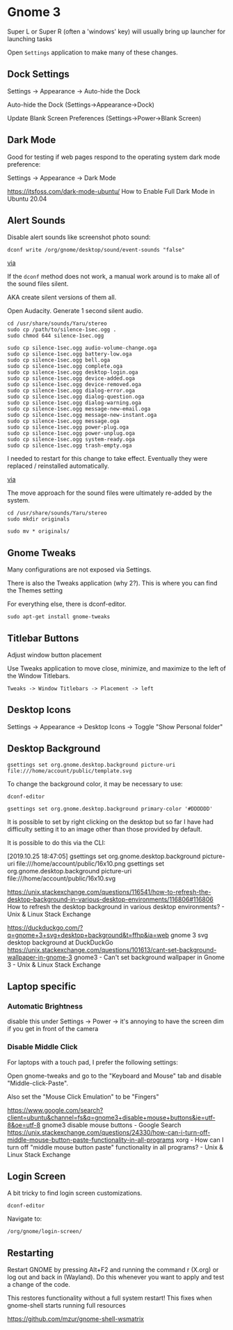 # Gnome 3

Super L or Super R (often a 'windows' key) will usually bring up launcher for launching tasks

Open `Settings` application to make many of these changes.

## Dock Settings

Settings -> Appearance -> Auto-hide the Dock

Auto-hide the Dock (Settings->Appearance->Dock)

Update Blank Screen Preferences (Settings->Power->Blank Screen)


## Dark Mode

Good for testing if web pages respond to the operating system dark mode preference:

Settings -> Appearance -> Dark Mode

https://itsfoss.com/dark-mode-ubuntu/
How to Enable Full Dark Mode in Ubuntu 20.04


## Alert Sounds

Disable alert sounds like screenshot photo sound:

    dconf write /org/gnome/desktop/sound/event-sounds "false"

[via](https://unix.stackexchange.com/questions/444681/how-to-turn-off-alert-sounds-sound-effects-on-gnome-from-terminal)

If the `dconf` method does not work, a manual work around is to make all of the sound files silent. 

AKA create silent versions of them all.

Open Audacity. Generate 1 second silent audio. 

```
cd /usr/share/sounds/Yaru/stereo
sudo cp /path/to/silence-1sec.ogg .
sudo chmod 644 silence-1sec.ogg

sudo cp silence-1sec.ogg audio-volume-change.oga
sudo cp silence-1sec.ogg battery-low.oga
sudo cp silence-1sec.ogg bell.oga
sudo cp silence-1sec.ogg complete.oga
sudo cp silence-1sec.ogg desktop-login.oga
sudo cp silence-1sec.ogg device-added.oga
sudo cp silence-1sec.ogg device-removed.oga
sudo cp silence-1sec.ogg dialog-error.oga
sudo cp silence-1sec.ogg dialog-question.oga
sudo cp silence-1sec.ogg dialog-warning.oga
sudo cp silence-1sec.ogg message-new-email.oga
sudo cp silence-1sec.ogg message-new-instant.oga
sudo cp silence-1sec.ogg message.oga
sudo cp silence-1sec.ogg power-plug.oga
sudo cp silence-1sec.ogg power-unplug.oga
sudo cp silence-1sec.ogg system-ready.oga
sudo cp silence-1sec.ogg trash-empty.oga
```

I needed to restart for this change to take effect. Eventually they were replaced / reinstalled automatically. 

[via](https://askubuntu.com/questions/557389/how-can-i-disable-all-ubuntu-sounds)

The move approach for the sound files were ultimately re-added by the system. 

```
cd /usr/share/sounds/Yaru/stereo
sudo mkdir originals

sudo mv * originals/
```

## Gnome Tweaks

Many configurations are not exposed via Settings. 

There is also the Tweaks application (why 2?). This is where you can find the Themes setting

For everything else, there is dconf-editor.

    sudo apt-get install gnome-tweaks

## Titlebar Buttons

Adjust window button placement 

Use Tweaks application to move close, minimize, and maximize to the left of the Window Titlebars.

    Tweaks -> Window Titlebars -> Placement -> left

## Desktop Icons

Settings -> Appearance -> Desktop Icons -> Toggle "Show Personal folder"


## Desktop Background

    gsettings set org.gnome.desktop.background picture-uri file:///home/account/public/template.svg

To change the background color, it may be necessary to use:

    dconf-editor 

    gsettings set org.gnome.desktop.background primary-color '#DDDDDD'

It is possible to set by right clicking on the desktop
but so far I have had difficulty setting it to an image other than those provided by default. 


It is possible to do this via the CLI:

[2019.10.25 18:47:05]
gsettings set org.gnome.desktop.background picture-uri file:///home/account/public/16x10.png
gsettings set org.gnome.desktop.background picture-uri file:///home/account/public/16x10.svg

https://unix.stackexchange.com/questions/116541/how-to-refresh-the-desktop-background-in-various-desktop-environments/116806#116806
How to refresh the desktop background in various desktop environments? - Unix & Linux Stack Exchange

https://duckduckgo.com/?q=gnome+3+svg+desktop+background&t=ffhp&ia=web
gnome 3 svg desktop background at DuckDuckGo
https://unix.stackexchange.com/questions/101613/cant-set-background-wallpaper-in-gnome-3
gnome3 - Can't set background wallpaper in Gnome 3 - Unix & Linux Stack Exchange


## Laptop specific

### Automatic Brightness

disable this under Settings -> Power ->
it's annoying to have the screen dim if you get in front of the camera


### Disable Middle Click

For laptops with a touch pad, I prefer the following settings: 

Open gnome-tweaks and go to the "Keyboard and Mouse" tab and disable "Middle-click-Paste".

Also set the "Mouse Click Emulation" to be "Fingers"

https://www.google.com/search?client=ubuntu&channel=fs&q=gnome3+disable+mouse+buttons&ie=utf-8&oe=utf-8
gnome3 disable mouse buttons - Google Search
https://unix.stackexchange.com/questions/24330/how-can-i-turn-off-middle-mouse-button-paste-functionality-in-all-programs
xorg - How can I turn off "middle mouse button paste" functionality in all programs? - Unix & Linux Stack Exchange









## Login Screen

A bit tricky to find login screen customizations. 

    dconf-editor 

Navigate to: 

    /org/gnome/login-screen/

## Restarting

Restart GNOME by pressing Alt+F2 and running the command r (X.org) or log out and back in (Wayland). Do this whenever you want to apply and test a change of the code.

This restores functionality without a full system restart! 
This fixes when gnome-shell starts running full resources

https://github.com/mzur/gnome-shell-wsmatrix




